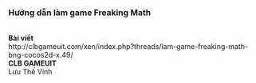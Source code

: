<h3>Hướng dẫn làm game Freaking Math</h3>
</br>
<b>Bài viết</b></br>
http://clbgameuit.com/xen/index.php?threads/lam-game-freaking-math-bng-cocos2d-x.49/
</br>
<b>CLB GAMEUIT</b></br>
Lưu Thế Vinh
